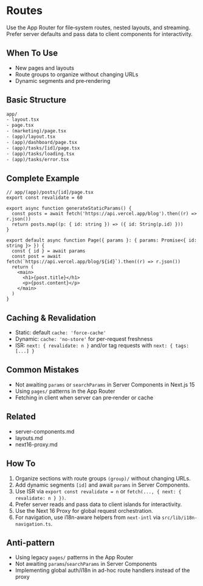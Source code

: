 # Routes

Use the App Router for file‑system routes, nested layouts, and streaming. Prefer server defaults and pass data to client components for interactivity.

## When To Use

- New pages and layouts
- Route groups to organize without changing URLs
- Dynamic segments and pre‑rendering

## Basic Structure

```txt
app/
- layout.tsx
- page.tsx
- (marketing)/page.tsx
- (app)/layout.tsx
- (app)/dashboard/page.tsx
- (app)/tasks/[id]/page.tsx
- (app)/tasks/loading.tsx
- (app)/tasks/error.tsx
```

## Complete Example

```tsx
// app/(app)/posts/[id]/page.tsx
export const revalidate = 60

export async function generateStaticParams() {
  const posts = await fetch('https://api.vercel.app/blog').then((r) => r.json())
  return posts.map((p: { id: string }) => ({ id: String(p.id) }))
}

export default async function Page({ params }: { params: Promise<{ id: string }> }) {
  const { id } = await params
  const post = await fetch(`https://api.vercel.app/blog/${id}`).then((r) => r.json())
  return (
    <main>
      <h1>{post.title}</h1>
      <p>{post.content}</p>
    </main>
  )
}
```

## Caching & Revalidation

- Static: default `cache: 'force-cache'`
- Dynamic: `cache: 'no-store'` for per-request freshness
- ISR: `next: { revalidate: n }` and/or tag requests with `next: { tags: [...] }`

## Common Mistakes

- Not awaiting `params` or `searchParams` in Server Components in Next.js 15
- Using `pages/` patterns in the App Router
- Fetching in client when server can pre‑render or cache

## Related

- server-components.md
- layouts.md
- next16-proxy.md

## How To

1. Organize sections with route groups `(group)/` without changing URLs.
2. Add dynamic segments `[id]` and await `params` in Server Components.
3. Use ISR via `export const revalidate = n` or `fetch(..., { next: { revalidate: n } })`.
4. Prefer server reads and pass data to client islands for interactivity.
5. Use the Next 16 Proxy for global request orchestration.
6. For navigation, use i18n-aware helpers from `next-intl` via `src/lib/i18n-navigation.ts`.

## Anti-pattern

- Using legacy `pages/` patterns in the App Router
- Not awaiting `params`/`searchParams` in Server Components
- Implementing global auth/i18n in ad-hoc route handlers instead of the proxy
